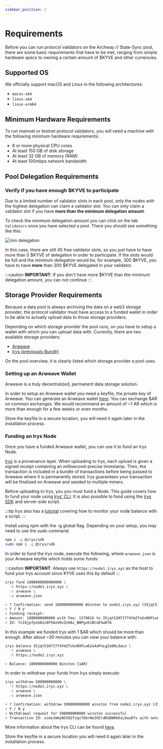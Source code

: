 ```yaml
---
sidebar_position: 2
---
```


# Requirements

Before you can run protocol validators on the Archway // State-Sync pool, there are some basic requirements that have to be met, ranging from simple hardware specs to owning a certain amount of $KYVE and other currencies.

## Supported OS

We officially support macOS and Linux in the following architectures:

-   `macos-x64`
-   `linux-x64`
-   `linux-arm64`

## Minimum Hardware Requirements

To run mainnet or testnet protocol validators, you will need a machine with the following minimum hardware requirements:

-   8 or more physical CPU cores
-   At least 150 GB of disk storage
-   At least 32 GB of memory (RAM)
-   At least 100mbps network bandwidth

## Pool Delegation Requirements

### Verify if you have enough $KYVE to participate

Due to a limited number of validator slots in each pool, only the nodes with the highest delegation can claim
a validator slot. You can only claim a validator slot if you have **more than the minimum delegation amount**.

To check the minimum delegation amount you can click on the tab `Validators` once you have selected a pool. There you should see something like this:

![min delegation](/img/min_delegation.png)

In this case, there are still 45 free validator slots, so you just have to have more than 0 $KYVE of delegation in order to participate. If the slots would be full and the minimum delegation would be, for example,
300 $KYVE, you have to have **more** than 300 $KYVE delegated in your validator.

:::caution
**IMPORTANT**: If you don't have more $KYVE than the minimum delegation amount, you can not continue
:::

## Storage Provider Requirements

Because a data pool is always archiving the data on a web3 storage provider, the protocol validator
must have access to a funded wallet in order to be able to actually upload data to those storage providers.

Depending on which storage provider the pool runs, on you have to setup a wallet with which you can upload
data with. Currently, there are two available storage providers:

-   [Arweave](https://arweave.org)
-   [Irys (previously Bundlr)](https://irys.xyz/)

On the pool overview, it is clearly listed which storage provider a pool uses.

### Setting up an Arweave Wallet

Arweave is a truly decentralized, permanent data storage solution.

In order to setup an Arweave wallet you need a keyfile, the private key of Arweave. You can generate an Arweave wallet [here](https://arweave.app/). You can exchange $AR on common exchanges. We would recommend an amount of ~1 AR which is more than enough for a few weeks or even months.

Store the keyfile in a secure location, you will need it again later in the installation process.

### Funding an Irys Node

Once you have a funded Arweave wallet, you can use it to fund an Irys Node.

[Irys](https://irys.xyz/) is a provenance layer. When uploading to Irys, each upload is given a signed receipt containing an millisecond-precise timestamp. Then, the transaction is included in a bundle of transactions before being passed to Arweave where it is permanently stored. Irys guarantees your transaction will be finalized on Arweave and seeded to multiple miners.

Before uploading to Irys, you you must fund a Node. This guide covers how to fund your node using [Irys' CLI](https://docs.irys.xyz/developer-docs/cli). It is also possible to fund using the [Irys SDK](https://docs.irys.xyz/developer-docs/irys-sdk) and server-side script.

:::tip
Irys also has a [tutorial](https://docs.irys.xyz/hands-on/tutorials/monitor-node-balance) covering how to monitor your node balance with a script.
:::

Install using npm with the -g global flag. Depending on your setup, you may need to use the sudo command.

```bash
npm i -g @irys/sdk
sudo npm i -g @irys/sdk
```

In order to fund the Irys node, execute the following, where `arweave.json` is your Arweave keyfile
which holds some funds:

:::caution
**IMPORTANT**: Always use `https://node1.irys.xyz` as the host to fund your Irys account since KYVE uses this by default
:::

```bash
irys fund 1000000000000000 \
  -h https://node1.irys.xyz \
  -t arweave \
  -w arweave.json

> ? Confirmation: send 1000000000000 Winston to node1.irys.xyz (35jqt51H71Tf4YmZfoGvN9FLw62a4aPnLgZa9KLdwLo)?
> Y / N y
> Funding receipt:
> Amount: 1000000000000 with Fee: 1379016 to 35jqt51H71Tf4YmZfoGvN9FLw62a4aPnLgZa9KLdwLo
> ID: 7cI6jpfpx6A2z8F5AoVHvZn9Az_BWPgvKzBCoE5w07A
```

In this example we funded Irys with 1 $AR which should be more than enough. After about ~30 minutes
you can view your balance with:

```bash
irys balance 35jqt51H71Tf4YmZfoGvN9FLw62a4aPnLgZa9KLdwLo \
  -t arweave \
  -h https://node1.irys.xyz

> Balance: 1000000000000 Winston (1AR)
```

In order to withdraw your funds from Irys simply execute:

```bash
irys withdraw 500000000000 \
  -h https://node1.irys.xyz \
  -t arweave \
  -w arweave.json

> ? Confirmation: withdraw 500000000000 winston from node1.irys.xyz (35jqt51H71Tf4YmZfoGvN9FLw62a4aPnLgZa9KLdwLo)?
> Y / N y
> Withdrawal request for 500000000000 winston successful
> Transaction ID: xcmxJmHyNS502fzqiT66rNeIOSldKGDWR8XsL9auDfs with network fee 1379016 for a total cost of 2858032
```

More information about the Irys CLI can be found [here](https://docs.irys.xyz/developer-docs/cli).

Store the keyfile in a secure location you will need it again later in the installation process.
